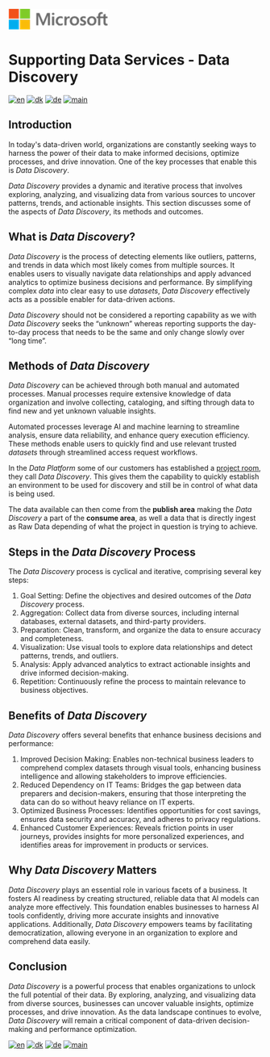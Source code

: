 ![microsoft](../../images/microsoft.png)

# Supporting Data Services - Data Discovery

[![en](https://img.shields.io/badge/lang-en-red.svg)](DataDiscovery.md)
[![dk](https://img.shields.io/badge/lang-dk-green.svg)](DataDiscovery-da.md)
[![de](https://img.shields.io/badge/lang-de-yellow.svg)](DataDiscovery-de.md)
[![main](https://img.shields.io/badge/main-document-blue.svg)](../../README.md)

## Introduction

In today's data-driven world, organizations are constantly seeking ways to harness the power of their data to make informed decisions, optimize processes, and drive innovation. One of the key processes that enable this is *Data Discovery*.

*Data Discovery* provides a dynamic and iterative process that involves exploring, analyzing, and visualizing data from various sources to uncover patterns, trends, and actionable insights. This section discusses some of the aspects of *Data Discovery*, its methods and outcomes.

## What is *Data Discovery*?

*Data Discovery* is the process of detecting elements like outliers, patterns, and trends in data which most likely comes from multiple sources.
It enables users to visually navigate data relationships and apply advanced analytics to optimize business decisions and performance. By simplifying complex *data* into clear easy to use *datasets*, *Data Discovery* effectively acts as a possible enabler for data-driven actions.

*Data Discovery* should not be considered a reporting capability as we with *Data Discovery* seeks the “unknown” whereas reporting supports the day-to-day process that needs to be the same and only change slowly over “long time”.

## Methods of *Data Discovery*

*Data Discovery* can be achieved through both manual and automated processes. Manual processes require extensive knowledge of data organization and involve collecting, cataloging, and sifting through data to find new and yet unknown valuable insights.

Automated processes leverage AI and machine learning to streamline analysis, ensure data reliability, and enhance query execution efficiency.
These methods enable users to quickly find and use relevant trusted *datasets* through streamlined access request workflows.

In the *Data Platform* some of our customers has established a [project room](https://github.com/jcordtz/a_data_platform?tab=readme-ov-file#development-environment---project-room), they call *Data Discovery*.
This gives them the capability to quickly establish an environment to be used for discovery and still be in control of what data is being used.

The data available can then come from the **publish area** making the *Data Discovery* a part of the **consume area**, as well a data that is directly ingest as Raw Data depending of what the 
project in question is trying to achieve.

## Steps in the *Data Discovery* Process

The *Data Discovery* process is cyclical and iterative, comprising several key steps:

1) Goal Setting: Define the objectives and desired outcomes of the *Data Discovery* process.
2) Aggregation: Collect data from diverse sources, including internal databases, external datasets, and third-party providers.
3) Preparation: Clean, transform, and organize the data to ensure accuracy and completeness.
4) Visualization: Use visual tools to explore data relationships and detect patterns, trends, and outliers.
5) Analysis: Apply advanced analytics to extract actionable insights and drive informed decision-making.
6) Repetition: Continuously refine the process to maintain relevance to business objectives.

## Benefits of *Data Discovery*

*Data Discovery* offers several benefits that enhance business decisions and performance:

1) Improved Decision Making: Enables non-technical business leaders to comprehend complex datasets through visual tools, enhancing business intelligence and allowing stakeholders to improve efficiencies.
2) Reduced Dependency on IT Teams: Bridges the gap between data preparers and decision-makers, ensuring that those interpreting the data can do so without heavy reliance on IT experts.
3) Optimized Business Processes: Identifies opportunities for cost savings, ensures data security and accuracy, and adheres to privacy regulations.
4) Enhanced Customer Experiences: Reveals friction points in user journeys, provides insights for more personalized experiences, and identifies areas for improvement in products or services.

## Why *Data Discovery* Matters

*Data Discovery* plays an essential role in various facets of a business. It fosters AI readiness by creating structured, reliable data that AI models can analyze more effectively. This foundation enables businesses to harness AI tools confidently, driving more accurate insights and innovative applications. Additionally, *Data Discovery* empowers teams by facilitating democratization, allowing everyone in an organization to explore and comprehend data easily.


## Conclusion

*Data Discovery* is a powerful process that enables organizations to unlock the full potential of their data. By exploring, analyzing, and visualizing data from diverse sources, businesses can uncover valuable insights, optimize processes, and drive innovation. As the data landscape continues to evolve, *Data Discovery* will remain a critical component of data-driven decision-making and performance optimization.




[![en](https://img.shields.io/badge/lang-en-red.svg)](DataDiscovery.md)
[![dk](https://img.shields.io/badge/lang-dk-green.svg)](DataDiscovery-da.md)
[![de](https://img.shields.io/badge/lang-de-yellow.svg)](DataDiscovery-de.md)
[![main](https://img.shields.io/badge/main-document-blue.svg)](../../README.md)